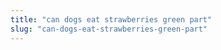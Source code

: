 ```yaml
---
title: "can dogs eat strawberries green part"
slug: "can-dogs-eat-strawberries-green-part"
---
```


